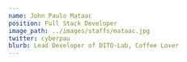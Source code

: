 ```yaml
---
name: John Paulo Mataac
position: Full Stack Developer
image_path: ../images/staffs/mataac.jpg
twitter: cyberpau
blurb: Lead Developer of DITO-Lab, Coffee Lover
---
```

